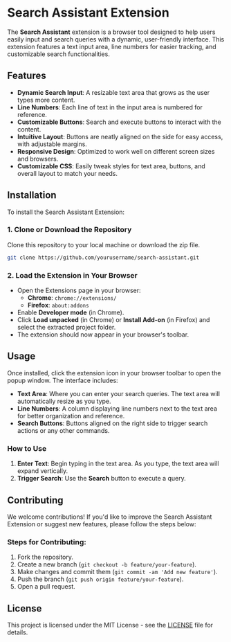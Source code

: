 # Search Assistant Extension

The **Search Assistant** extension is a browser tool designed to help users easily input and search queries with a dynamic, user-friendly interface. This extension features a text input area, line numbers for easier tracking, and customizable search functionalities.

## Features
- **Dynamic Search Input**: A resizable text area that grows as the user types more content.
- **Line Numbers**: Each line of text in the input area is numbered for reference.
- **Customizable Buttons**: Search and execute buttons to interact with the content.
- **Intuitive Layout**: Buttons are neatly aligned on the side for easy access, with adjustable margins.
- **Responsive Design**: Optimized to work well on different screen sizes and browsers.
- **Customizable CSS**: Easily tweak styles for text area, buttons, and overall layout to match your needs.

## Installation

To install the Search Assistant Extension:

### 1. Clone or Download the Repository
Clone this repository to your local machine or download the zip file.

```bash
git clone https://github.com/yourusername/search-assistant.git
```

### 2. Load the Extension in Your Browser
- Open the Extensions page in your browser:
  - **Chrome**: `chrome://extensions/`
  - **Firefox**: `about:addons`
- Enable **Developer mode** (in Chrome).
- Click **Load unpacked** (in Chrome) or **Install Add-on** (in Firefox) and select the extracted project folder.
- The extension should now appear in your browser's toolbar.

## Usage

Once installed, click the extension icon in your browser toolbar to open the popup window. The interface includes:

- **Text Area**: Where you can enter your search queries. The text area will automatically resize as you type.
- **Line Numbers**: A column displaying line numbers next to the text area for better organization and reference.
- **Search Buttons**: Buttons aligned on the right side to trigger search actions or any other commands.

### How to Use
1. **Enter Text**: Begin typing in the text area. As you type, the text area will expand vertically.
2. **Trigger Search**: Use the **Search** button to execute a query.


## Contributing

We welcome contributions! If you'd like to improve the Search Assistant Extension or suggest new features, please follow the steps below:

### Steps for Contributing:
1. Fork the repository.
2. Create a new branch (`git checkout -b feature/your-feature`).
3. Make changes and commit them (`git commit -am 'Add new feature'`).
4. Push the branch (`git push origin feature/your-feature`).
5. Open a pull request.

## License

This project is licensed under the MIT License - see the [LICENSE](LICENSE) file for details.
